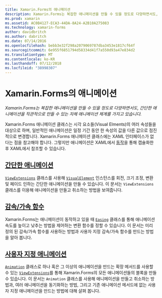 ```yaml
---
title: Xamarin.Forms의 애니메이션
description: Xamarin.Forms는 복잡한 애니메이션을 만들 수 있을 정도로 다양하면서도, 간단한 애니메이션을 직관적으로 만들 수 있는 자체 애니메이션 체계를 가지고 있습니다.
ms.prod: xamarin
ms.assetid: AC0B4127-ECA3-44DA-8A24-A2B10A275083
ms.technology: xamarin-forms
author: davidbritch
ms.author: dabritch
ms.date: 07/14/2016
ms.openlocfilehash: bebb3e32f298a2079069787dba3453e1817cf64f
ms.sourcegitcommit: 6e955f6851794d58334d41f7a550d93a47e834d2
ms.translationtype: MT
ms.contentlocale: ko-KR
ms.lasthandoff: 07/12/2018
ms.locfileid: "38998307"
---
```

# <a name="animation-in-xamarinforms"></a>Xamarin.Forms의 애니메이션

_Xamarin.Forms는 복잡한 애니메이션을 만들 수 있을 정도로 다양하면서도, 간단한 애니메이션을 직관적으로 만들 수 있는 자체 애니메이션 체계를 가지고 있습니다._

Xamarin.Forms 애니메이션 클래스는 시각 요소들(Visual Elments)의 여러 속성들을 대상으로 하며, 일반적인 애니메이션은 일정 기간 동안 한 속성의 값을 다른 값으로 점진적으로 변경합니다. Xamarin.Forms 애니메이션 클래스에는 XAML 인터페이스가 없다는 점을 참고해야 합니다. 그렇지만 애니메이션은 XAML에서 [동작](~/xamarin-forms/app-fundamentals/behaviors/index.md)을 통해 캡슐화한 후 XAML에서 참조할 수 있습니다.

## <a name="simple-animationssimplemd"></a>[간단한 애니메이션](simple.md)

[`ViewExtensions`](xref:Xamarin.Forms.ViewExtensions) 클래스를 사용해 [`VisualElement`](xref:Xamarin.Forms.VisualElement) 인스턴스를 회전, 크기 조정, 변환 및 페이드 인하는 간단한 애니메이션을 만들 수 있습니다. 이 문서는 `ViewExtensions` 클래스를 이용해 애니메이션을 만들고 취소하는 방법을 보여줍니다.

## <a name="easing-functionseasingmd"></a>[감속/가속 함수](easing.md)

Xamarin.Forms는 애니메이션이 동작하고 있을 때 [`Easing`](xref:Xamarin.Forms.Easing) 클래스를 통해 애니메이션 속도를 높이고 낮추는 방법을 제어하는 변환 함수를 정할 수 있습니다. 이 문서는 미리 정의 된 감속/가속 함수를 사용하는 방법과 사용자 지정 감속/가속 함수를 만드는 방법을 알아 봅니다.

## <a name="custom-animationscustommd"></a>[사용자 지정 애니메이션](custom.md)

[`Animation`](xref:Xamarin.Forms.Animation) 클래스로 하나 혹은 그 이상의 애니메이션을 만드는 확장 메서드를 사용할 수 있는 [`ViewExtensions`](xref:Xamarin.Forms.ViewExtensions)를 통해 Xamarin.Forms의 모든 애니메이션들의 블록을 만들 수 있습니다. 이 문서는 `Animation` 클래스를 사용해 애니메이션을 만들고 취소하는 방법과, 여러 애니메이션을 동기화하는 방법, 그리고 기존 애니메이션 메서드에 없는 사용자 지정 애니메이션을 만드는 방법에 대해 살펴 봅니다.
